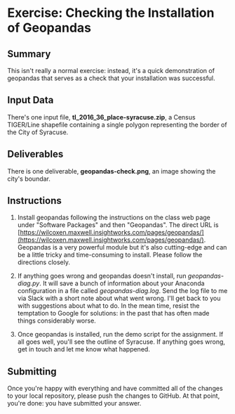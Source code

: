 # Exercise: Checking the Installation of Geopandas

## Summary

This isn't really a normal exercise: instead, it's a quick demonstration of geopandas that serves as a check that your installation was successful.

## Input Data

There's one input file, **tl_2016_36_place-syracuse.zip**, a Census TIGER/Line shapefile containing a single polygon representing the border of the City of Syracuse.

## Deliverables

There is one deliverable, **geopandas-check.png**, an image showing the city's boundar.

## Instructions

1. Install geopandas following the instructions on the class web page under "Software Packages" and then "Geopandas". The direct URL is [https://wilcoxen.maxwell.insightworks.com/pages/geopandas/](https://wilcoxen.maxwell.insightworks.com/pages/geopandas/). Geopandas is a very powerful module but it's also cutting-edge and can be a little tricky and time-consuming to install. Please follow the directions closely.

1. If anything goes wrong and geopandas doesn't install, run *geopandas-diag.py*. It will save a bunch of information about your Anaconda configuration in a file called *geopandas-diag.log*. Send the log file to me via Slack with a short note about what went wrong. I'll get back to you with suggestions about what to do. In the mean time, resist the temptation to Google for solutions: in the past that has often made things considerably worse.

1. Once geopandas is installed, run the demo script for the assignment. If all goes well, you'll see the outline of Syracuse. If anything goes wrong, get in touch and let me know what happened.

## Submitting

Once you're happy with everything and have committed all of the changes to your local repository, please push the changes to GitHub. At that point, you're done: you have submitted your answer.
